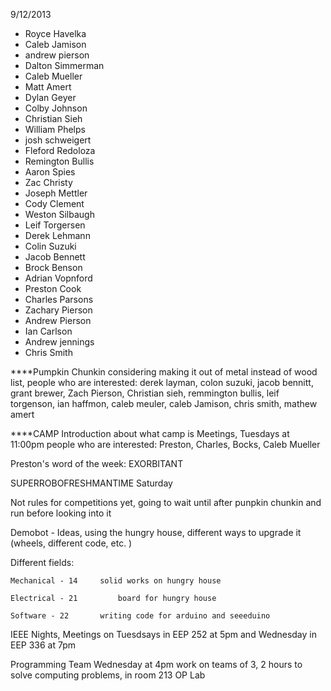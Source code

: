 9/12/2013

- Royce Havelka
- Caleb Jamison
- andrew pierson
- Dalton Simmerman
- Caleb Mueller
- Matt Amert
- Dylan Geyer
- Colby Johnson
- Christian Sieh
- William Phelps
- josh schweigert
- Fleford Redoloza
- Remington Bullis
- Aaron Spies
- Zac Christy
- Joseph Mettler
- Cody Clement
- Weston Silbaugh
- Leif Torgersen
- Derek Lehmann
- Colin Suzuki
- Jacob Bennett
- Brock Benson
- Adrian Vopnford
- Preston Cook
- Charles Parsons
- Zachary Pierson
- Andrew Pierson
- Ian Carlson
- Andrew jennings
- Chris Smith



****Pumpkin Chunkin
considering making it out of metal instead of wood
list, people who are interested:
derek layman, colon suzuki, jacob bennitt, grant brewer, Zach Pierson, Christian sieh, remmington bullis, leif torgenson, ian haffmon, caleb meuler, caleb Jamison, chris smith, mathew amert


****CAMP
Introduction about what camp is
Meetings, Tuesdays at 11:00pm
people who are interested: Preston, Charles, Bocks, Caleb Mueller

Preston's word of the week: EXORBITANT

SUPERROBOFRESHMANTIME
Saturday

Not rules for competitions yet, going to wait until after punpkin chunkin and run before looking into it

Demobot - Ideas, using the hungry house, different ways to upgrade it (wheels, different code, etc. )

Different fields:

	Mechanical - 14		solid works on hungry house				

	Electrical - 21 		board for hungry house

	Software - 22		writing code for arduino and seeeduino



IEEE Nights, 
Meetings on Tuesdsays in EEP 252 at 5pm and Wednesday in EEP 336 at 7pm

Programming Team Wednesday at 4pm
work on teams of 3, 2 hours to solve computing problems, in room 213 OP Lab
